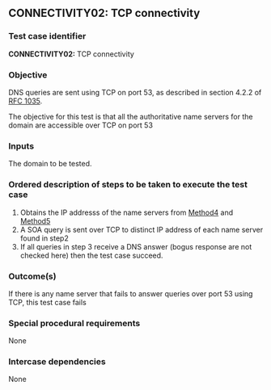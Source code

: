 ## CONNECTIVITY02: TCP connectivity

### Test case identifier

**CONNECTIVITY02:** TCP connectivity

### Objective

DNS queries are sent using TCP on port 53, as described in section 4.2.2 of
[RFC 1035](https://tools.ietf.org/html/rfc1035).

The objective for this test is that all the authoritative name servers for
the domain are accessible over TCP on port 53

### Inputs

The domain to be tested.

### Ordered description of steps to be taken to execute the test case

1. Obtains the IP addresss of the name servers from [Method4](../Methods.md)
   and [Method5](../Methods.md)
2. A SOA query is sent over TCP to distinct IP address of each name server
   found in step2
3. If all queries in step 3 receive a DNS answer (bogus response are not
   checked here) then the test case succeed.

### Outcome(s)

If there is any name server that fails to answer queries over port 53 using
TCP, this test case fails

### Special procedural requirements     

None

### Intercase dependencies

None
